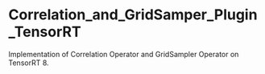 # Correlation_and_GridSamper_Plugin_TensorRT
Implementation of Correlation Operator and GridSampler Operator on TensorRT 8.
